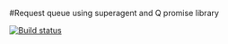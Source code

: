 #Request queue using superagent and Q promise library

[![Build status][ci-image]][ci-url]

[ci-url]: https://magnum.travis-ci.com/Brightspace/superagent-d2l-promise-queue
[ci-image]: https://magnum.travis-ci.com/Brightspace/superagent-d2l-promise-queue.svg?token=Yhat7JEjxZ6y5dcdYy8P&branch=master